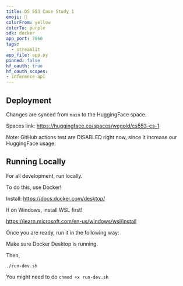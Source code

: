 ```yaml
---
title: DS 553 Case Study 1
emoji: 💬
colorFrom: yellow
colorTo: purple
sdk: docker
app_port: 7860
tags:
  - streamlit
app_file: app.py
pinned: false
hf_oauth: true
hf_oauth_scopes:
- inference-api
---
```


## Deployment

Changes are synced from `main` to the HuggingFace space. 

Spaces link: https://huggingface.co/spaces/wegold/cs553-cs-1

Note: GitHub actions test are DISABLED right now, since it increase our HuggingFace usage.

## Running Locally

For all development, run locally.

To do this, use Docker!

Install:
https://docs.docker.com/desktop/

If on Windows, install WSL first!

https://learn.microsoft.com/en-us/windows/wsl/install

Once you are ready, run it in the following way:

Make sure Docker Desktop is running.

Then,

`./run-dev.sh`

You might need to do `chmod +x run-dev.sh`